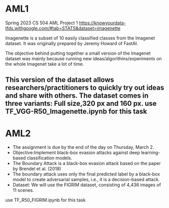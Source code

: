 # AML1
Spring 2023 CS 504 AML Project 1
https://knowyourdata-tfds.withgoogle.com/#tab=STATS&dataset=imagenette

Imagenette is a subset of 10 easily classified classes from the Imagenet dataset. It was originally prepared by Jeremy Howard of FastAI. 

The objective behind putting together a small version of the Imagenet dataset was mainly because running new ideas/algorithms/experiments on the whole Imagenet take a lot of time.

This version of the dataset allows researchers/practitioners to quickly try out ideas and share with others. The dataset comes in three variants: Full size,320 px
and 160 px.
use TF_VGG-R50_Imagenette.ipynb for this task
 ---
 
 
 # AML2
 
- The assignment is due by the end of the day on Thursday, March 2.
- Objective:Implement black-box evasion attacks against deep learning-based classification models.
- The Boundary Attack is a black-box evasion attack based on the paper by Brendel et al. (2018)
- The boundary attack uses only the final predicted label by a black-box model to create adversarial samples, i.e., it is a decision-based attack.
- Dataset: We will use the FIGRIM dataset, consisting of 4,436 images of 11 scenes.  

use TF_R50_FIGRIM.ipynb for this task
